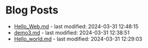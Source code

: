 # Blog Posts

- [Hello_Web.md](_posts/Hello_Web.md) - last modified: 2024-03-31 12:48:15
- [demo3.md](_posts/demo3.md) - last modified: 2024-03-31 12:38:51
- [Hello_world.md](_posts/Hello_world.md) - last modified: 2024-03-31 12:29:03
